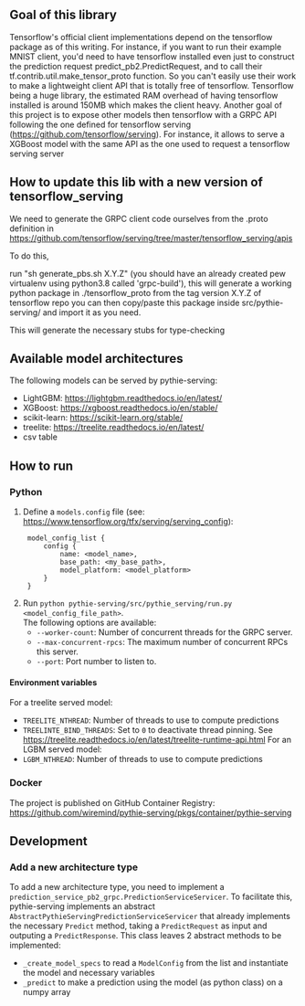 ## Goal of this library
Tensorflow's official client implementations depend on the tensorflow package as of this writing.
For instance, if you want to run their example MNIST client, you'd need to have tensorflow installed even just
to construct the prediction request predict_pb2.PredictRequest, and to call
their tf.contrib.util.make_tensor_proto function. So you can't easily use their work to make a lightweight client API
that is totally free of tensorflow.
Tensorflow being a huge library, the estimated RAM overhead of having tensorflow installed is around 150MB which makes
the client heavy.
Another goal of this project is to expose other models then tensorflow with a GRPC API following the one defined for tensorflow serving (https://github.com/tensorflow/serving).
For instance, it allows to serve a XGBoost model with the same API as the one used to request a tensorflow serving server

## How to update this lib with a new version of tensorflow_serving
We need to generate the GRPC client code ourselves from the .proto definition in
https://github.com/tensorflow/serving/tree/master/tensorflow_serving/apis

To do this,

run "sh generate_pbs.sh X.Y.Z" (you should have an already created pew virtualenv using python3.8 called 'grpc-build'),
this will generate a working python package in ./tensorflow_proto from the tag version X.Y.Z of tensorflow repo
you can then copy/paste this package inside src/pythie-serving/ and import it as you need.

This will generate the necessary stubs for type-checking

## Available model architectures
The following models can be served by pythie-serving:
* LightGBM: https://lightgbm.readthedocs.io/en/latest/
* XGBoost: https://xgboost.readthedocs.io/en/stable/
* scikit-learn: https://scikit-learn.org/stable/
* treelite: https://treelite.readthedocs.io/en/latest/
* csv table

## How to run

### Python

1. Define a `models.config` file (see: https://www.tensorflow.org/tfx/serving/serving_config):
   ```
    model_config_list {
        config {
            name: <model_name>,
            base_path: <my_base_path>,
            model_platform: <model_platform>
        }
    }
    ```
2. Run `python pythie-serving/src/pythie_serving/run.py <model_config_file_path>`.\
   The following options are available:
   * `--worker-count`: Number of concurrent threads for the GRPC server.
   * `--max-concurrent-rpcs`: The maximum number of concurrent RPCs this server.
   * `--port`: Port number to listen to.

#### Environment variables
For a treelite served model:
* `TREELITE_NTHREAD`: Number of threads to use to compute predictions
* `TREELINTE_BIND_THREADS`: Set to `0` to deactivate thread pinning. See https://treelite.readthedocs.io/en/latest/treelite-runtime-api.html
For an LGBM served model:
* `LGBM_NTHREAD`: Number of threads to use to compute predictions

### Docker

The project is published on GitHub Container Registry: https://github.com/wiremind/pythie-serving/pkgs/container/pythie-serving

## Development

### Add a new architecture type
To add a new architecture type, you need to implement a `prediction_service_pb2_grpc.PredictionServiceServicer`.
To facilitate this, pythie-serving implements an abstract `AbstractPythieServingPredictionServiceServicer` that already implements the necessary `Predict` 
method, taking a `PredictRequest` as input and outputing a `PredictResponse`.
This class leaves 2 abstract methods to be implemented:
* `_create_model_specs` to read a `ModelConfig` from the list and instantiate the model and necessary variables
* `_predict` to make a prediction using the model (as python class) on a numpy array